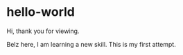 # hello-world

Hi, thank you for viewing.

Belz here, I am learning a new skill.
This is my first attempt.
